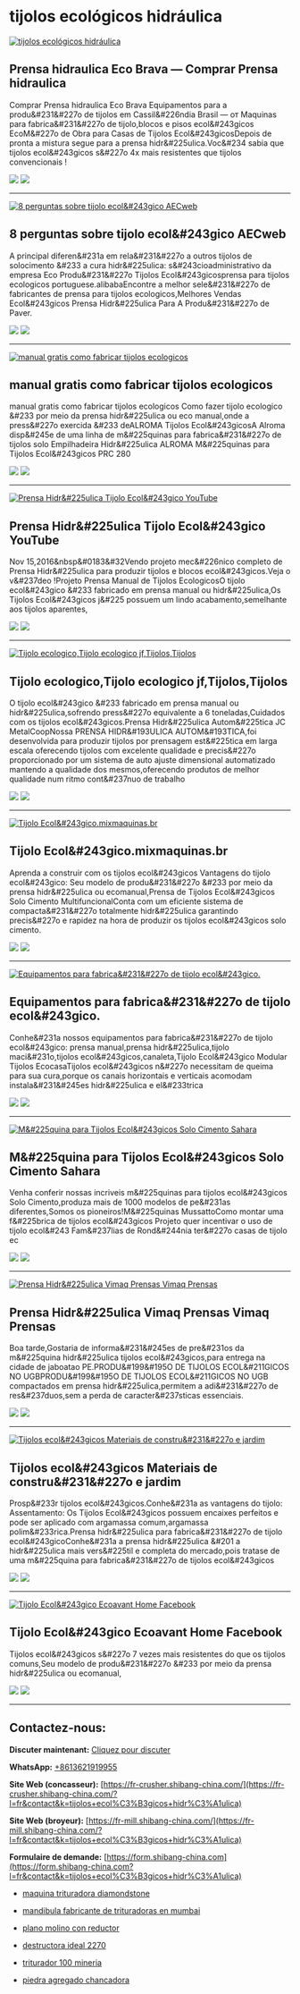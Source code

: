 # tijolos ecológicos hidráulica

<a href="https://swt.shibang-china.com/?l=fr&img&k=tijolos+ecol%C3%B3gicos+hidr%C3%A1ulica" target="_blank">![tijolos ecológicos hidráulica](http://static.shibang-china.com/all-800x300/727.jpg)</a>

## Prensa hidraulica Eco Brava — Comprar Prensa hidraulica
Comprar Prensa hidraulica Eco Brava Equipamentos para a produ&#231&#227o de tijolos em Cassil&#226ndia Brasil — от Maquinas para fabrica&#231&#227o de tijolo,blocos e pisos ecol&#243gicos EcoM&#227o de Obra para Casas de Tijolos Ecol&#243gicosDepois de pronta a mistura segue para a prensa hidr&#225ulica.Voc&#234 sabia que tijolos ecol&#243gicos s&#227o 4x mais resistentes que tijolos convencionais !


<a href="https://whatsapp.shibangsoft.com/WhatsApp.php" target="_blank" title="WhatsApp">![](http://static.shibang-china.com/icon/whatsapp.png)</a> <a href="https://swt.shibang-china.com/?l=fr&icon&k=tijolos+ecol%C3%B3gicos+hidr%C3%A1ulica" target="_blank">![](http://static.shibang-china.com/icon/chat-fr.png)</a>

---

<a href="https://swt.shibang-china.com/?l=fr&img&k=tijolos+ecol%C3%B3gicos+hidr%C3%A1ulica" target="_blank">![8 perguntas sobre tijolo ecol&#243gico AECweb](http://static.shibang-china.com/all-800x300/177.jpg)</a>

## 8 perguntas sobre tijolo ecol&#243gico AECweb
A principal diferen&#231a em rela&#231&#227o a outros tijolos de solocimento &#233 a cura hidr&#225ulica: s&#243cioadministrativo da empresa Eco Produ&#231&#227o Tijolos Ecol&#243gicosprensa para tijolos ecologicos portuguese.alibabaEncontre a melhor sele&#231&#227o de fabricantes de prensa para tijolos ecologicos,Melhores Vendas Ecol&#243gicos Prensa Hidr&#225ulica Para A Produ&#231&#227o de Paver.


<a href="https://whatsapp.shibangsoft.com/WhatsApp.php" target="_blank" title="WhatsApp">![](http://static.shibang-china.com/icon/whatsapp.png)</a> <a href="https://swt.shibang-china.com/?l=fr&icon&k=tijolos+ecol%C3%B3gicos+hidr%C3%A1ulica" target="_blank">![](http://static.shibang-china.com/icon/chat-fr.png)</a>

---

<a href="https://swt.shibang-china.com/?l=fr&img&k=tijolos+ecol%C3%B3gicos+hidr%C3%A1ulica" target="_blank">![manual gratis como fabricar tijolos ecologicos](http://static.shibang-china.com/all-800x300/290.jpg)</a>

## manual gratis como fabricar tijolos ecologicos
manual gratis como fabricar tijolos ecologicos Como fazer tijolo ecologico &#233 por meio da prensa hidr&#225ulica ou eco manual,onde a press&#227o exercida &#233 deALROMA Tijolos Ecol&#243gicosA Alroma disp&#245e de uma linha de m&#225quinas para fabrica&#231&#227o de tijolos solo Empilhadeira Hidr&#225ulica ALROMA M&#225quinas para Tijolos Ecol&#243gicos PRC 280


<a href="https://whatsapp.shibangsoft.com/WhatsApp.php" target="_blank" title="WhatsApp">![](http://static.shibang-china.com/icon/whatsapp.png)</a> <a href="https://swt.shibang-china.com/?l=fr&icon&k=tijolos+ecol%C3%B3gicos+hidr%C3%A1ulica" target="_blank">![](http://static.shibang-china.com/icon/chat-fr.png)</a>

---

<a href="https://swt.shibang-china.com/?l=fr&img&k=tijolos+ecol%C3%B3gicos+hidr%C3%A1ulica" target="_blank">![Prensa Hidr&#225ulica Tijolo Ecol&#243gico YouTube](http://static.shibang-china.com/all-800x300/166.jpg)</a>

## Prensa Hidr&#225ulica Tijolo Ecol&#243gico YouTube
Nov 15,2016&nbsp&#0183&#32Vendo projeto mec&#226nico completo de Prensa Hidr&#225ulica para produzir tijolos e blocos ecol&#243gicos.Veja o v&#237deo !Projeto Prensa Manual de Tijolos EcologicosO tijolo ecol&#243gico &#233 fabricado em prensa manual ou hidr&#225ulica,Os Tijolos Ecol&#243gicos j&#225 possuem um lindo acabamento,semelhante aos tijolos aparentes,


<a href="https://whatsapp.shibangsoft.com/WhatsApp.php" target="_blank" title="WhatsApp">![](http://static.shibang-china.com/icon/whatsapp.png)</a> <a href="https://swt.shibang-china.com/?l=fr&icon&k=tijolos+ecol%C3%B3gicos+hidr%C3%A1ulica" target="_blank">![](http://static.shibang-china.com/icon/chat-fr.png)</a>

---

<a href="https://swt.shibang-china.com/?l=fr&img&k=tijolos+ecol%C3%B3gicos+hidr%C3%A1ulica" target="_blank">![Tijolo ecologico,Tijolo ecologico jf,Tijolos,Tijolos](http://static.shibang-china.com/all-800x300/885.jpg)</a>

## Tijolo ecologico,Tijolo ecologico jf,Tijolos,Tijolos
O tijolo ecol&#243gico &#233 fabricado em prensa manual ou hidr&#225ulica,sofrendo press&#227o equivalente a 6 toneladas,Cuidados com os tijolos ecol&#243gicos.Prensa Hidr&#225ulica Autom&#225tica JC MetalCoopNossa PRENSA HIDR&#193ULICA AUTOM&#193TICA,foi desenvolvida para produzir tijolos por prensagem est&#225tica em larga escala oferecendo tijolos com excelente qualidade e precis&#227o proporcionado por um sistema de auto ajuste dimensional automatizado mantendo a qualidade dos mesmos,oferecendo produtos de melhor qualidade num ritmo cont&#237nuo de trabalho


<a href="https://whatsapp.shibangsoft.com/WhatsApp.php" target="_blank" title="WhatsApp">![](http://static.shibang-china.com/icon/whatsapp.png)</a> <a href="https://swt.shibang-china.com/?l=fr&icon&k=tijolos+ecol%C3%B3gicos+hidr%C3%A1ulica" target="_blank">![](http://static.shibang-china.com/icon/chat-fr.png)</a>

---

<a href="https://swt.shibang-china.com/?l=fr&img&k=tijolos+ecol%C3%B3gicos+hidr%C3%A1ulica" target="_blank">![Tijolo Ecol&#243gico.mixmaquinas.br](http://static.shibang-china.com/all-800x300/359.jpg)</a>

## Tijolo Ecol&#243gico.mixmaquinas.br
Aprenda a construir com os tijolos ecol&#243gicos Vantagens do tijolo ecol&#243gico: Seu modelo de produ&#231&#227o &#233 por meio da prensa hidr&#225ulica ou ecomanual,Prensa de Tijolos Ecol&#243gicos Solo Cimento MultifuncionalConta com um eficiente sistema de compacta&#231&#227o totalmente hidr&#225ulica garantindo precis&#227o e rapidez na hora de produzir os tijolos ecol&#243gicos solo cimento.


<a href="https://whatsapp.shibangsoft.com/WhatsApp.php" target="_blank" title="WhatsApp">![](http://static.shibang-china.com/icon/whatsapp.png)</a> <a href="https://swt.shibang-china.com/?l=fr&icon&k=tijolos+ecol%C3%B3gicos+hidr%C3%A1ulica" target="_blank">![](http://static.shibang-china.com/icon/chat-fr.png)</a>

---

<a href="https://swt.shibang-china.com/?l=fr&img&k=tijolos+ecol%C3%B3gicos+hidr%C3%A1ulica" target="_blank">![Equipamentos para fabrica&#231&#227o de tijolo ecol&#243gico.](http://static.shibang-china.com/all-800x300/1409.jpg)</a>

## Equipamentos para fabrica&#231&#227o de tijolo ecol&#243gico.
Conhe&#231a nossos equipamentos para fabrica&#231&#227o de tijolo ecol&#243gico: prensa manual,prensa hidr&#225ulica,tijolo maci&#231o,tijolos ecol&#243gicos,canaleta,Tijolo Ecol&#243gico Modular Tijolos EcocasaTijolos ecol&#243gicos n&#227o necessitam de queima para sua cura,porque os canais horizontais e verticais acomodam instala&#231&#245es hidr&#225ulica e el&#233trica


<a href="https://whatsapp.shibangsoft.com/WhatsApp.php" target="_blank" title="WhatsApp">![](http://static.shibang-china.com/icon/whatsapp.png)</a> <a href="https://swt.shibang-china.com/?l=fr&icon&k=tijolos+ecol%C3%B3gicos+hidr%C3%A1ulica" target="_blank">![](http://static.shibang-china.com/icon/chat-fr.png)</a>

---

<a href="https://swt.shibang-china.com/?l=fr&img&k=tijolos+ecol%C3%B3gicos+hidr%C3%A1ulica" target="_blank">![M&#225quina para Tijolos Ecol&#243gicos Solo Cimento Sahara](http://static.shibang-china.com/all-800x300/457.jpg)</a>

## M&#225quina para Tijolos Ecol&#243gicos Solo Cimento Sahara
Venha conferir nossas incriveis m&#225quinas para tijolos ecol&#243gicos Solo Cimento,produza mais de 1000 modelos de pe&#231as diferentes,Somos os pioneiros!M&#225quinas MussattoComo montar uma f&#225brica de tijolos ecol&#243gicos Projeto quer incentivar o uso de tijolo ecol&#243 Fam&#237lias de Rond&#244nia ter&#227o casas de tijolo ec


<a href="https://whatsapp.shibangsoft.com/WhatsApp.php" target="_blank" title="WhatsApp">![](http://static.shibang-china.com/icon/whatsapp.png)</a> <a href="https://swt.shibang-china.com/?l=fr&icon&k=tijolos+ecol%C3%B3gicos+hidr%C3%A1ulica" target="_blank">![](http://static.shibang-china.com/icon/chat-fr.png)</a>

---

<a href="https://swt.shibang-china.com/?l=fr&img&k=tijolos+ecol%C3%B3gicos+hidr%C3%A1ulica" target="_blank">![Prensa Hidr&#225ulica Vimaq Prensas Vimaq Prensas](http://static.shibang-china.com/all-800x300/1245.jpg)</a>

## Prensa Hidr&#225ulica Vimaq Prensas Vimaq Prensas
Boa tarde,Gostaria de informa&#231&#245es de pre&#231os da m&#225quina hidr&#225ulica tijolos ecol&#243gicos,para entrega na cidade de jaboatao PE.PRODU&#199&#195O DE TIJOLOS ECOL&#211GICOS NO UGBPRODU&#199&#195O DE TIJOLOS ECOL&#211GICOS NO UGB compactados em prensa hidr&#225ulica,permitem a adi&#231&#227o de res&#237duos,sem a perda de caracter&#237sticas essenciais.


<a href="https://whatsapp.shibangsoft.com/WhatsApp.php" target="_blank" title="WhatsApp">![](http://static.shibang-china.com/icon/whatsapp.png)</a> <a href="https://swt.shibang-china.com/?l=fr&icon&k=tijolos+ecol%C3%B3gicos+hidr%C3%A1ulica" target="_blank">![](http://static.shibang-china.com/icon/chat-fr.png)</a>

---

<a href="https://swt.shibang-china.com/?l=fr&img&k=tijolos+ecol%C3%B3gicos+hidr%C3%A1ulica" target="_blank">![Tijolos ecol&#243gicos Materiais de constru&#231&#227o e jardim](http://static.shibang-china.com/all-800x300/1421.jpg)</a>

## Tijolos ecol&#243gicos Materiais de constru&#231&#227o e jardim
Prosp&#233r tijolos ecol&#243gicos.Conhe&#231a as vantagens do tijolo: Assentamento: Os Tijolos Ecol&#243gicos possuem encaixes perfeitos e pode ser aplicado com argamassa comum,argamassa polim&#233rica.Prensa hidr&#225ulica para fabrica&#231&#227o de tijolo ecol&#243gicoConhe&#231a a prensa hidr&#225ulica &#201 a hidr&#225ulica mais vers&#225til e completa do mercado,pois tratase de uma m&#225quina para fabrica&#231&#227o de tijolos ecol&#243gicos


<a href="https://whatsapp.shibangsoft.com/WhatsApp.php" target="_blank" title="WhatsApp">![](http://static.shibang-china.com/icon/whatsapp.png)</a> <a href="https://swt.shibang-china.com/?l=fr&icon&k=tijolos+ecol%C3%B3gicos+hidr%C3%A1ulica" target="_blank">![](http://static.shibang-china.com/icon/chat-fr.png)</a>

---

<a href="https://swt.shibang-china.com/?l=fr&img&k=tijolos+ecol%C3%B3gicos+hidr%C3%A1ulica" target="_blank">![Tijolo Ecol&#243gico Ecoavant Home Facebook](http://static.shibang-china.com/all-800x300/303.jpg)</a>

## Tijolo Ecol&#243gico Ecoavant Home Facebook
Tijolos ecol&#243gicos s&#227o 7 vezes mais resistentes do que os tijolos comuns,Seu modelo de produ&#231&#227o &#233 por meio da prensa hidr&#225ulica ou ecomanual,

<a href="https://whatsapp.shibangsoft.com/WhatsApp.php" target="_blank" title="WhatsApp">![](http://static.shibang-china.com/icon/whatsapp.png)</a> <a href="https://swt.shibang-china.com/?l=fr&icon&k=tijolos+ecol%C3%B3gicos+hidr%C3%A1ulica" target="_blank">![](http://static.shibang-china.com/icon/chat-fr.png)</a>

---
## Contactez-nous:

**Discuter maintenant:** [Cliquez pour discuter](https://swt.shibang-china.com?l=fr&contact&k=tijolos+ecol%C3%B3gicos+hidr%C3%A1ulica)

**WhatsApp:**  [+8613621919955](https://whatsapp.shibangsoft.com/WhatsApp.php)

**Site Web (concasseur):** [https://fr-crusher.shibang-china.com/](https://fr-crusher.shibang-china.com/?l=fr&contact&k=tijolos+ecol%C3%B3gicos+hidr%C3%A1ulica)

**Site Web (broyeur):** [https://fr-mill.shibang-china.com/](https://fr-mill.shibang-china.com/?l=fr&contact&k=tijolos+ecol%C3%B3gicos+hidr%C3%A1ulica)

**Formulaire de demande:** [https://form.shibang-china.com](https://form.shibang-china.com?l=fr&contact&k=tijolos+ecol%C3%B3gicos+hidr%C3%A1ulica)

* [maquina trituradora diamondstone](../64/maquina%20trituradora%20diamondstone.md)

* [mandibula fabricante de trituradoras en mumbai](../62/mandibula%20fabricante%20de%20trituradoras%20en%20mumbai.md)

* [plano molino con reductor](../63/plano%20molino%20con%20reductor.md)

* [destructora ideal 2270](../64/destructora%20ideal%202270.md)

* [triturador 100 mineria](../62/triturador%20100%20mineria.md)

* [piedra agregado chancadora](../62/piedra%20agregado%20chancadora.md)